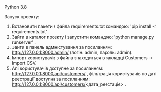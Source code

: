 Python 3.8

Запуск проекту:
1. Встановити пакети з файла requirements.txt командою: 'pip install -r requirements.txt' .
2. Зайти в каталог проекту і запустити командою: 'python manage.py runserver' .
3. Зайти в панель адміністування за посиланням: http://127.0.0.1:8000/admin/ (логін: admin, пароль: admin).
4. Імпорт користувачів з файла знаходиться в закладці Customers -> Import CSV.
5. Апі користувачів доступне за посиланням: http://127.0.0.1:8000/api/customers/ , 
фільтрація користувачів по даті реєстрації доступна за посиланням: http://127.0.0.1:8000/api/customers/<дата_реєстаціє> . 